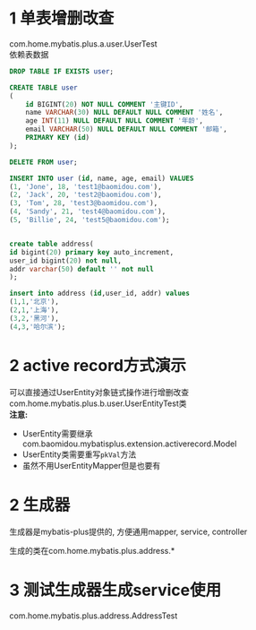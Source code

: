 
# 1 单表增删改查
com.home.mybatis.plus.a.user.UserTest   
依赖表数据
```sql
DROP TABLE IF EXISTS user;

CREATE TABLE user
(
	id BIGINT(20) NOT NULL COMMENT '主键ID',
	name VARCHAR(30) NULL DEFAULT NULL COMMENT '姓名',
	age INT(11) NULL DEFAULT NULL COMMENT '年龄',
	email VARCHAR(50) NULL DEFAULT NULL COMMENT '邮箱',
	PRIMARY KEY (id)
);

DELETE FROM user;

INSERT INTO user (id, name, age, email) VALUES
(1, 'Jone', 18, 'test1@baomidou.com'),
(2, 'Jack', 20, 'test2@baomidou.com'),
(3, 'Tom', 28, 'test3@baomidou.com'),
(4, 'Sandy', 21, 'test4@baomidou.com'),
(5, 'Billie', 24, 'test5@baomidou.com');


create table address(
id bigint(20) primary key auto_increment,
user_id bigint(20) not null,
addr varchar(50) default '' not null
);

insert into address (id,user_id, addr) values
(1,1,'北京'),
(2,1,'上海'),
(3,2,'黑河'),
(4,3,'哈尔滨');

```
# 2 active record方式演示
可以直接通过UserEntity对象链式操作进行增删改查
com.home.mybatis.plus.b.user.UserEntityTest类  
**注意:**
- UserEntity需要继承com.baomidou.mybatisplus.extension.activerecord.Model
- UserEntity类需要重写```pkVal```方法
- 虽然不用UserEntityMapper但是也要有

# 2 生成器
生成器是mybatis-plus提供的, 方便通用mapper, service, controller  

生成的类在com.home.mybatis.plus.address.*
# 3 测试生成器生成service使用
com.home.mybatis.plus.address.AddressTest